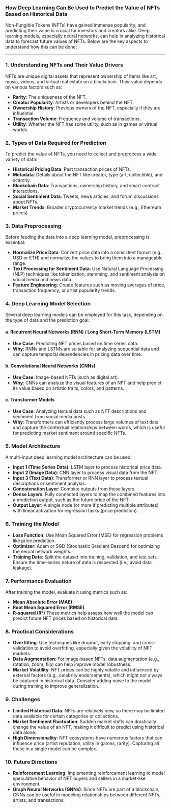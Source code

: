 ### How Deep Learning Can Be Used to Predict the Value of NFTs Based on Historical Data

Non-Fungible Tokens (NFTs) have gained immense popularity, and predicting their value is crucial for investors and creators alike. Deep learning models, especially neural networks, can help in analyzing historical data to forecast future values of NFTs. Below are the key aspects to understand how this can be done:

---

### 1. **Understanding NFTs and Their Value Drivers**
NFTs are unique digital assets that represent ownership of items like art, music, videos, and virtual real estate on a blockchain. Their value depends on various factors such as:
- **Rarity**: The uniqueness of the NFT.
- **Creator Popularity**: Artists or developers behind the NFT.
- **Ownership History**: Previous owners of the NFT, especially if they are influential.
- **Transaction Volume**: Frequency and volume of transactions.
- **Utility**: Whether the NFT has some utility, such as in games or virtual worlds.

### 2. **Types of Data Required for Prediction**
To predict the value of NFTs, you need to collect and preprocess a wide variety of data:
- **Historical Pricing Data**: Past transaction prices of NFTs.
- **Metadata**: Details about the NFT like creator, type (art, collectible), and scarcity.
- **Blockchain Data**: Transactions, ownership history, and smart contract interactions.
- **Social Sentiment Data**: Tweets, news articles, and forum discussions about NFTs.
- **Market Trends**: Broader cryptocurrency market trends (e.g., Ethereum prices).
  
### 3. **Data Preprocessing**
Before feeding the data into a deep learning model, preprocessing is essential:
- **Normalize Price Data**: Convert price data into a consistent format (e.g., USD or ETH) and normalize the values to bring them into a manageable range.
- **Text Processing for Sentiment Data**: Use Natural Language Processing (NLP) techniques like tokenization, stemming, and sentiment analysis on social media and news data.
- **Feature Engineering**: Create features such as moving averages of price, transaction frequency, or artist popularity trends.

### 4. **Deep Learning Model Selection**
Several deep learning models can be employed for this task, depending on the type of data and the prediction goal:
  
#### a. **Recurrent Neural Networks (RNN) / Long Short-Term Memory (LSTM)**
- **Use Case**: Predicting NFT prices based on time series data.
- **Why**: RNNs and LSTMs are suitable for analyzing sequential data and can capture temporal dependencies in pricing data over time.
  
#### b. **Convolutional Neural Networks (CNNs)**
- **Use Case**: Image-based NFTs (such as digital art).
- **Why**: CNNs can analyze the visual features of an NFT and help predict its value based on artistic traits, colors, and patterns.

#### c. **Transformer Models**
- **Use Case**: Analyzing textual data such as NFT descriptions and sentiment from social media posts.
- **Why**: Transformers can efficiently process large volumes of text data and capture the contextual relationships between words, which is useful for predicting market sentiment around specific NFTs.

### 5. **Model Architecture**
A multi-input deep learning model architecture can be used:
- **Input 1 (Time Series Data)**: LSTM layer to process historical price data.
- **Input 2 (Image Data)**: CNN layer to process visual data from the NFT.
- **Input 3 (Text Data)**: Transformer or RNN layer to process textual descriptions or sentiment analysis.
- **Concatenation Layer**: Combine outputs from these layers.
- **Dense Layers**: Fully connected layers to map the combined features into a prediction output, such as the future price of the NFT.
- **Output Layer**: A single node (or more if predicting multiple attributes) with linear activation for regression tasks (price prediction).

### 6. **Training the Model**
- **Loss Function**: Use Mean Squared Error (MSE) for regression problems like price prediction.
- **Optimizer**: Adam or SGD (Stochastic Gradient Descent) for optimizing the neural network weights.
- **Training Data**: Split the dataset into training, validation, and test sets. Ensure the time-series nature of data is respected (i.e., avoid data leakage).
  
### 7. **Performance Evaluation**
After training the model, evaluate it using metrics such as:
- **Mean Absolute Error (MAE)**
- **Root Mean Squared Error (RMSE)**
- **R-squared (R²)**
These metrics help assess how well the model can predict future NFT prices based on historical data.

### 8. **Practical Considerations**
- **Overfitting**: Use techniques like dropout, early stopping, and cross-validation to avoid overfitting, especially given the volatility of NFT markets.
- **Data Augmentation**: For image-based NFTs, data augmentation (e.g., rotation, zoom, flip) can help improve model robustness.
- **Market Volatility**: NFT prices can be highly volatile and influenced by external factors (e.g., celebrity endorsements), which might not always be captured in historical data. Consider adding noise to the model during training to improve generalization.

### 9. **Challenges**
- **Limited Historical Data**: NFTs are relatively new, so there may be limited data available for certain categories or collections.
- **Market Sentiment Fluctuation**: Sudden market shifts can drastically change the value of an NFT, making it difficult to predict using historical data alone.
- **High Dimensionality**: NFT ecosystems have numerous factors that can influence price (artist reputation, utility in games, rarity). Capturing all these in a single model can be complex.

### 10. **Future Directions**
- **Reinforcement Learning**: Implementing reinforcement learning to model speculative behavior of NFT buyers and sellers in a market-like environment.
- **Graph Neural Networks (GNNs)**: Since NFTs are part of a blockchain, GNNs can be useful in modeling relationships between different NFTs, artists, and transactions.
